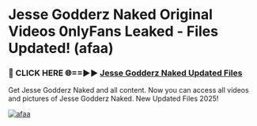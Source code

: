 # Jesse Godderz Naked Original Videos 0nlyFans Leaked - Files Updated! (afaa)

<h3>🔴 CLICK HERE 🌐==►► <a href="https://tinyurl.com/yckcrads" rel="nofollow">Jesse Godderz Naked Updated Files</a></h3>

Get Jesse Godderz Naked and all content. Now you can access all videos and pictures of Jesse Godderz Naked. New Updated Files 2025!

[![afaa](https://i.imgur.com/hpKpOFt.gif)](https://tinyurl.com/yckcrads)
